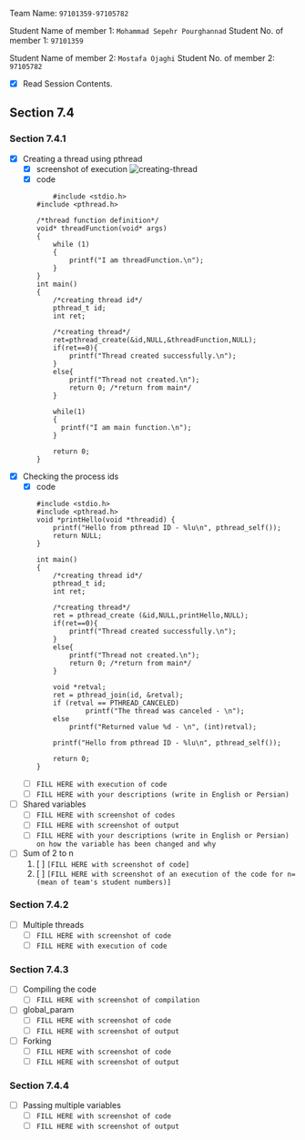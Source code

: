 
Team Name: `97101359-97105782`

Student Name of member 1: `Mohammad Sepehr Pourghannad`
Student No. of member 1: `97101359`

Student Name of member 2: `Mostafa Ojaghi`
Student No. of member 2: `97105782`

- [x] Read Session Contents.

## Section 7.4

### Section 7.4.1
- [x] Creating a thread using pthread
    - [x] screenshot of execution
    ![creating-thread](https://user-images.githubusercontent.com/45392657/129452629-a86318d0-3fe0-4f22-9808-3193b4140cce.png)
    - [x] code
	    ```
		    #include <stdio.h>
		#include <pthread.h>
		  
		/*thread function definition*/
		void* threadFunction(void* args)
		{
		    while (1)
		    {
		        printf("I am threadFunction.\n");
		    }
		}
		int main()
		{
		    /*creating thread id*/
		    pthread_t id;
		    int ret;
		  
		    /*creating thread*/
		    ret=pthread_create(&id,NULL,&threadFunction,NULL);
		    if(ret==0){
		        printf("Thread created successfully.\n");
		    }
		    else{
		        printf("Thread not created.\n");
		        return 0; /*return from main*/
		    }
		  
		    while(1)
		    {
		      printf("I am main function.\n");      
		    }
		  
		    return 0;
		}
	    ```
   
- [x]  Checking the process ids
    - [x]  code
	    ```
	    #include <stdio.h>
		#include <pthread.h>
		void *printHello(void *threadid) {
		    printf("Hello from pthread ID - %lu\n", pthread_self());
		    return NULL;
		}

		int main()
		{
		    /*creating thread id*/
		    pthread_t id;
		    int ret;
		  
		    /*creating thread*/
		    ret = pthread_create (&id,NULL,printHello,NULL);
		    if(ret==0){
		        printf("Thread created successfully.\n");
		    }
		    else{
		        printf("Thread not created.\n");
		        return 0; /*return from main*/
		    }
		    
		    void *retval;
		    ret = pthread_join(id, &retval);
		    if (retval == PTHREAD_CANCELED)
		            printf("The thread was canceled - \n");
		    else
		    	printf("Returned value %d - \n", (int)retval);

		    printf("Hello from pthread ID - %lu\n", pthread_self());
		     
		    return 0;
		}
	    ```
    - [ ] `FILL HERE with execution of code`
    - [ ] `FILL HERE with your descriptions (write in English or Persian)`

- [ ]  Shared variables
    - [ ] `FILL HERE with screenshot of codes`
    - [ ]  `FILL HERE with screenshot of output`
    - [ ]  `FILL HERE with your descriptions (write in English or Persian) on how the variable has been changed and why`

- [ ] Sum of 2 to n
    1. [ ] `[FILL HERE with screenshot of code]`
    1. [ ] `[FILL HERE with screenshot of an execution of the code for n=(mean of team's student numbers)]`

### Section 7.4.2
- [ ] Multiple threads    
    - [ ] `FILL HERE with screenshot of code`
    - [ ] `FILL HERE with execution of code`

### Section 7.4.3
- [ ] Compiling the code
    - [ ] `FILL HERE with screenshot of compilation`

- [ ] global_param
    - [ ] `FILL HERE with screenshot of code`
    - [ ] `FILL HERE with screenshot of output`

- [ ] Forking
    - [ ] `FILL HERE with screenshot of code`
    - [ ] `FILL HERE with screenshot of output`
### Section 7.4.4
- [ ] Passing multiple variables
    - [ ] `FILL HERE with screenshot of code`
    - [ ] `FILL HERE with screenshot of output`

<!--stackedit_data:
eyJoaXN0b3J5IjpbLTM4NjYzNjk4NSw5MTIwNDcxMzMsMTI4OT
cyMjk1MSwxNDcxMTgwMjQyLC0xNDQ5OTE0MDM3LDEwNjc4NDk1
MjIsLTYyNjExNTMyOSwtOTc4NzYzMDc0LC0xOTYzOTEyOTEyLD
E3MDE2MDM5MDMsMTcxNzQzNjQ4OSwxMDg2MTQ3OTc2LDIxNDM3
MjM3MDgsODU1OTYxNDEsLTczNDk4NzgzOCw0ODMwMTgwOTYsMT
g3ODk1MDcxMiwxNDQyMDA4Nzg1LDE2Nzg0MzY5NzYsMTQxODgw
OTg4NV19
-->